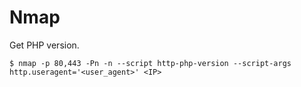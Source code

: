 # Nmap

Get PHP version.

```
$ nmap -p 80,443 -Pn -n --script http-php-version --script-args http.useragent='<user_agent>' <IP>
```